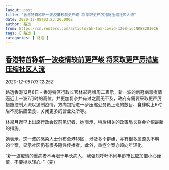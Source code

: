 ```yaml
---
layout: post
title: "香港特首称新一波疫情较前更严峻 将采取更严厉措施压缩社区人流"
date: 2020-12-08T03:23:20.000Z
author: 路透
from: https://cn.reuters.com/article/hk-lam-covid-1208-idCNKBS28I0C6
tags: [ 路透 ]
categories: [ 路透 ]
---
```

<!--1607397800000-->
[香港特首称新一波疫情较前更严峻 将采取更严厉措施压缩社区人流](https://cn.reuters.com/article/hk-lam-covid-1208-idCNKBS28I0C6)
------

<div>
<div><i>2020-12-08T03:12:25Z</i></div><p>路透香港12月8日 - 香港特区行政长官林郑月娥周二表示，新一波的新冠病毒疫情逼近上一波7月时的高位，并更加复杂并有过之而无不及，政府有需要采取更严厉措施控制人流以遏制疫情，方向包括进一步压缩公务员上班的数目、食肆晚上6时后不能供应堂食、关闭更多的营业处所等。</p><p>林郑月娥早上出席行政会议前见记者，她表示，稍后相关的政策局长将会介绍最新的措施。</p><p>她表示，这一波的感染人士分布全港18区，涉及多个群组，亦有很多属源头不明的个案，显示社区仍有很多隐性传播者。此外，重症个案亦趋向年轻化。</p><p>“新一波疫情的重病者不再限于年长病人，我强烈呼吁不同年龄市民应加倍小心谨慎，不要掉以轻心。”（完）</p>
</div>
